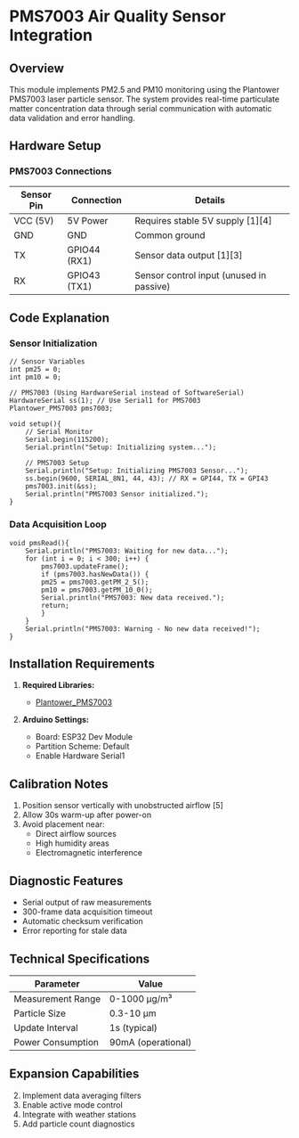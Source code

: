 # PMS7003 Air Quality Sensor Integration

## Overview
This module implements PM2.5 and PM10 monitoring using the Plantower PMS7003 laser particle sensor. The system provides real-time particulate matter concentration data through serial communication with automatic data validation and error handling.

## Hardware Setup

### PMS7003 Connections
| Sensor Pin | Connection       | Details                                  |
|------------|------------------|------------------------------------------|
| VCC (5V)   | 5V Power         | Requires stable 5V supply [1][4]         |
| GND        | GND              | Common ground                            |
| TX         | GPIO44 (RX1)     | Sensor data output [1][3]                |
| RX         | GPIO43 (TX1)     | Sensor control input (unused in passive) |

## Code Explanation

### Sensor Initialization

```
// Sensor Variables
int pm25 = 0;
int pm10 = 0;

// PMS7003 (Using HardwareSerial instead of SoftwareSerial)
HardwareSerial ss(1); // Use Serial1 for PMS7003
Plantower_PMS7003 pms7003;

void setup(){
    // Serial Monitor
    Serial.begin(115200);
    Serial.println("Setup: Initializing system...");

    // PMS7003 Setup
    Serial.println("Setup: Initializing PMS7003 Sensor...");
    ss.begin(9600, SERIAL_8N1, 44, 43); // RX = GPI44, TX = GPI43
    pms7003.init(&ss);
    Serial.println("PMS7003 Sensor initialized.");
}
```

### Data Acquisition Loop

```
void pmsRead(){
    Serial.println("PMS7003: Waiting for new data...");
    for (int i = 0; i < 300; i++) {
        pms7003.updateFrame();
        if (pms7003.hasNewData()) {
        pm25 = pms7003.getPM_2_5();
        pm10 = pms7003.getPM_10_0();
        Serial.println("PMS7003: New data received.");
        return;
        }
    }
    Serial.println("PMS7003: Warning - No new data received!");
}
```


## Installation Requirements
1. **Required Libraries:**
   - [Plantower_PMS7003](https://github.com/jmstriegel/Plantower_PMS7003)
   
2. **Arduino Settings:**
   - Board: ESP32 Dev Module
   - Partition Scheme: Default
   - Enable Hardware Serial1

## Calibration Notes
1. Position sensor vertically with unobstructed airflow [5]
2. Allow 30s warm-up after power-on
3. Avoid placement near:
   - Direct airflow sources
   - High humidity areas
   - Electromagnetic interference

## Diagnostic Features
- Serial output of raw measurements
- 300-frame data acquisition timeout
- Automatic checksum verification
- Error reporting for stale data

## Technical Specifications
| Parameter          | Value              |
|--------------------|--------------------|
| Measurement Range  | 0-1000 µg/m³       |
| Particle Size      | 0.3-10 µm          |
| Update Interval    | 1s (typical)       |
| Power Consumption  | 90mA (operational) |

## Expansion Capabilities
2. Implement data averaging filters
3. Enable active mode control
4. Integrate with weather stations
5. Add particle count diagnostics